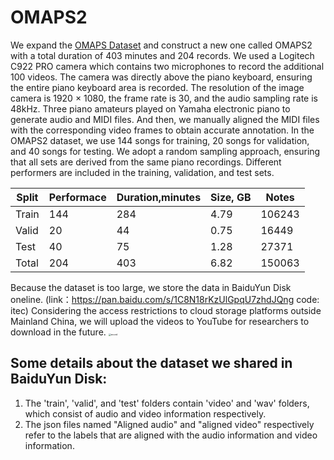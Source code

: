 # OMAPS2

We expand the [OMAPS Dataset](https://github.com/itec-hust/OMAPS) and construct a new one called OMAPS2 with a total duration of 403 minutes and 204 records. We used a Logitech C922 PRO camera which contains two microphones to record the additional 100 videos. The camera was directly above the piano keyboard, ensuring the entire piano keyboard area is recorded. The resolution of the image camera is 1920 × 1080, the frame rate is 30, and the audio sampling rate is 48kHz. Three piano amateurs played on Yamaha electronic piano to generate audio and MIDI files. And then, we manually aligned the MIDI files with the corresponding video frames to obtain accurate annotation. In the OMAPS2 dataset, we use 144 songs for training, 20 songs for validation, and 40 songs for testing. We adopt a random sampling approach, ensuring that all sets are derived from the same piano recordings. Different performers are included in the training, validation, and test sets.

| Split | Performace | Duration,minutes | Size, GB | Notes  |
| ----- | ---------- | ---------------- | -------- | ------ |
| Train | 144        | 284              | 4.79      | 106243 |
| Valid | 20         | 44               | 0.75     | 16449  |
| Test  | 40         | 75               | 1.28      | 27371  |
| Total | 204        | 403              | 6.82      | 150063 |

Because the dataset is too large, we store the data in BaiduYun Disk oneline. (link：https://pan.baidu.com/s/1C8N18rKzUlGpqU7zhdJQng code: itec) 
Considering the access restrictions to cloud storage platforms outside Mainland China, we will upload the videos to YouTube for researchers to download in the future.
<img src="record.png" alt="record" style="zoom:24%;" />

## Some details about the dataset we shared in BaiduYun Disk:
1. The 'train', 'valid', and 'test' folders contain 'video' and 'wav' folders, which consist of audio and video information respectively.
2.  The json files named "Aligned audio" and "aligned video" respectively refer to the labels that are aligned with the audio information and video information.
